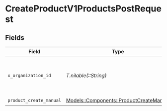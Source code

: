 # CreateProductV1ProductsPostRequest


## Fields

| Field                                                                                 | Type                                                                                  | Required                                                                              | Description                                                                           | Example                                                                               |
| ------------------------------------------------------------------------------------- | ------------------------------------------------------------------------------------- | ------------------------------------------------------------------------------------- | ------------------------------------------------------------------------------------- | ------------------------------------------------------------------------------------- |
| `x_organization_id`                                                                   | *T.nilable(::String)*                                                                 | :heavy_check_mark:                                                                    | The unique identifier for the organization making the request                         | org_12345                                                                             |
| `product_create_manual`                                                               | [Models::Components::ProductCreateManual](../../models/shared/productcreatemanual.md) | :heavy_check_mark:                                                                    | N/A                                                                                   |                                                                                       |